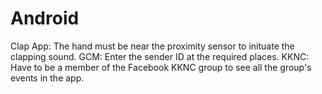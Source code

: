 # Android
Clap App: The hand must be near the proximity sensor to inituate the clapping sound.
GCM: Enter the sender ID at the required places.
KKNC: Have to be a member of the Facebook KKNC group to see all the group's events in the app.

